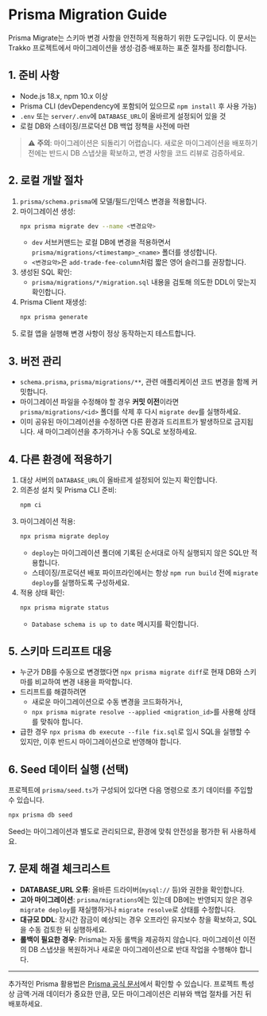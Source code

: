# Prisma Migration Guide

Prisma Migrate는 스키마 변경 사항을 안전하게 적용하기 위한 도구입니다. 이 문서는 Trakko 프로젝트에서 마이그레이션을 생성·검증·배포하는 표준 절차를 정리합니다.

## 1. 준비 사항
- Node.js 18.x, npm 10.x 이상
- Prisma CLI (devDependency에 포함되어 있으므로 `npm install` 후 사용 가능)
- `.env` 또는 `server/.env`에 `DATABASE_URL`이 올바르게 설정되어 있을 것
- 로컬 DB와 스테이징/프로덕션 DB 백업 정책을 사전에 마련

> ⚠️ **주의**: 마이그레이션은 되돌리기 어렵습니다. 새로운 마이그레이션을 배포하기 전에는 반드시 DB 스냅샷을 확보하고, 변경 사항을 코드 리뷰로 검증하세요.

## 2. 로컬 개발 절차
1. `prisma/schema.prisma`에 모델/필드/인덱스 변경을 적용합니다.
2. 마이그레이션 생성:
   ```bash
   npx prisma migrate dev --name <변경요약>
   ```
   - `dev` 서브커맨드는 로컬 DB에 변경을 적용하면서 `prisma/migrations/<timestamp>_<name>` 폴더를 생성합니다.
   - `<변경요약>`은 `add-trade-fee-column`처럼 짧은 영어 슬러그를 권장합니다.
3. 생성된 SQL 확인:
   - `prisma/migrations/*/migration.sql` 내용을 검토해 의도한 DDL이 맞는지 확인합니다.
4. Prisma Client 재생성:
   ```bash
   npx prisma generate
   ```
5. 로컬 앱을 실행해 변경 사항이 정상 동작하는지 테스트합니다.

## 3. 버전 관리
- `schema.prisma`, `prisma/migrations/**`, 관련 애플리케이션 코드 변경을 함께 커밋합니다.
- 마이그레이션 파일을 수정해야 할 경우 **커밋 이전**이라면 `prisma/migrations/<id>` 폴더를 삭제 후 다시 `migrate dev`를 실행하세요.
- 이미 공유된 마이그레이션을 수정하면 다른 환경과 드리프트가 발생하므로 금지됩니다. 새 마이그레이션을 추가하거나 수동 SQL로 보정하세요.

## 4. 다른 환경에 적용하기
1. 대상 서버의 `DATABASE_URL`이 올바르게 설정되어 있는지 확인합니다.
2. 의존성 설치 및 Prisma CLI 준비:
   ```bash
   npm ci
   ```
3. 마이그레이션 적용:
   ```bash
   npx prisma migrate deploy
   ```
   - `deploy`는 마이그레이션 폴더에 기록된 순서대로 아직 실행되지 않은 SQL만 적용합니다.
   - 스테이징/프로덕션 배포 파이프라인에서는 항상 `npm run build` 전에 `migrate deploy`를 실행하도록 구성하세요.
4. 적용 상태 확인:
   ```bash
   npx prisma migrate status
   ```
   - `Database schema is up to date` 메시지를 확인합니다.

## 5. 스키마 드리프트 대응
- 누군가 DB를 수동으로 변경했다면 `npx prisma migrate diff`로 현재 DB와 스키마를 비교하여 변경 내용을 파악합니다.
- 드리프트를 해결하려면
  - 새로운 마이그레이션으로 수동 변경을 코드화하거나,
  - `npx prisma migrate resolve --applied <migration_id>`를 사용해 상태를 맞춰야 합니다.
- 급한 경우 `npx prisma db execute --file fix.sql`로 임시 SQL을 실행할 수 있지만, 이후 반드시 마이그레이션으로 반영해야 합니다.

## 6. Seed 데이터 실행 (선택)
프로젝트에 `prisma/seed.ts`가 구성되어 있다면 다음 명령으로 초기 데이터를 주입할 수 있습니다.
```bash
npx prisma db seed
```
Seed는 마이그레이션과 별도로 관리되므로, 환경에 맞춰 안전성을 평가한 뒤 사용하세요.

## 7. 문제 해결 체크리스트
- **DATABASE_URL 오류**: 올바른 드라이버(`mysql://` 등)와 권한을 확인합니다.
- **고아 마이그레이션**: `prisma/migrations`에는 있는데 DB에는 반영되지 않은 경우 `migrate deploy`를 재실행하거나 `migrate resolve`로 상태를 수정합니다.
- **대규모 DDL**: 장시간 잠금이 예상되는 경우 오프라인 유지보수 창을 확보하고, SQL을 수동 검토한 뒤 실행하세요.
- **롤백이 필요한 경우**: Prisma는 자동 롤백을 제공하지 않습니다. 마이그레이션 이전의 DB 스냅샷을 복원하거나 새로운 마이그레이션으로 반대 작업을 수행해야 합니다.

---
추가적인 Prisma 활용법은 [Prisma 공식 문서](https://www.prisma.io/docs/concepts/components/prisma-migrate)에서 확인할 수 있습니다. 프로젝트 특성상 금액·거래 데이터가 중요한 만큼, 모든 마이그레이션은 리뷰와 백업 절차를 거친 뒤 배포하세요.

